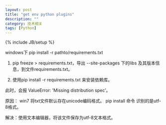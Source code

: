 ```yaml
---
layout: post
title: "get env python plugins"
description: ""
category: 技术相关
tags: [Python]
---
```

{% include JB/setup %}

windows下 pip install -r pathto/requirements.txt 


1. pip freeze > requirements.txt，导出 --site-packages 下的libs 及其版本信息，到文件requirements.txt。

2. 使用pip install -r requirements.txt 来安装依赖库。


此时，会报 ValueError: 'Missing distribution spec'。

原因： win7 将txt文件默认存在unicode编码格式。 pip install 命令 识别的是utf-8格式。

解决：使用文本编辑器，将该文件保存为utf-8文本格式。
